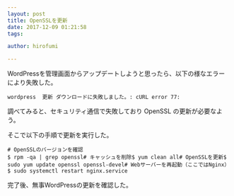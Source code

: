 ```yaml
---
layout: post
title: OpenSSLを更新
date: 2017-12-09 01:21:58
tags:

author: hirofumi

---
```

WordPressを管理画面からアップデートしようと思ったら、以下の様なエラーにより失敗した。

```nginx
wordpress  更新 ダウンロードに失敗しました。: cURL error 77:
```

調べてみると、セキュリティ通信で失敗しており OpenSSL の更新が必要なよう。

そこで以下の手順で更新を実行した。

```shell
# OpenSSLのバージョンを確認
$ rpm -qa | grep openssl# キャッシュを削除$ yum clean all# OpenSSLを更新$ sudo yum update openssl openssl-devel# Webサーバーを再起動（ここではNginx）$ sudo systemctl restart nginx.service
```

完了後、無事WordPressの更新を確認した。